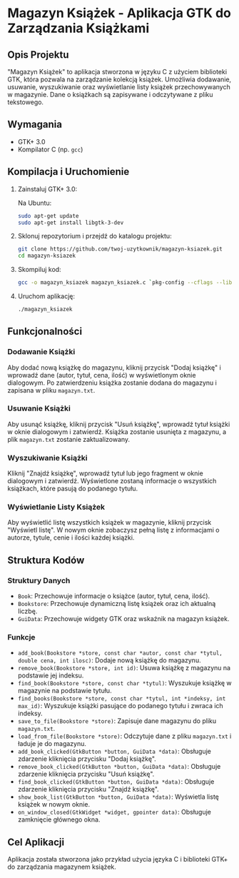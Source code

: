 # Magazyn Książek - Aplikacja GTK do Zarządzania Książkami

## Opis Projektu

"Magazyn Książek" to aplikacja stworzona w języku C z użyciem biblioteki GTK, która pozwala na zarządzanie kolekcją książek. Umożliwia dodawanie, usuwanie, wyszukiwanie oraz wyświetlanie listy książek przechowywanych w magazynie. Dane o książkach są zapisywane i odczytywane z pliku tekstowego.

## Wymagania

- GTK+ 3.0
- Kompilator C (np. `gcc`)

## Kompilacja i Uruchomienie

1. Zainstaluj GTK+ 3.0:

    Na Ubuntu:
    ```bash
    sudo apt-get update
    sudo apt-get install libgtk-3-dev
    ```

2. Sklonuj repozytorium i przejdź do katalogu projektu:
    ```bash
    git clone https://github.com/twoj-uzytkownik/magazyn-ksiazek.git
    cd magazyn-ksiazek
    ```

3. Skompiluj kod:
    ```bash
    gcc -o magazyn_ksiazek magazyn_ksiazek.c `pkg-config --cflags --libs gtk+-3.0`
    ```

4. Uruchom aplikację:
    ```bash
    ./magazyn_ksiazek
    ```

## Funkcjonalności

### Dodawanie Książki

Aby dodać nową książkę do magazynu, kliknij przycisk "Dodaj książkę" i wprowadź dane (autor, tytuł, cena, ilość) w wyświetlonym oknie dialogowym. Po zatwierdzeniu książka zostanie dodana do magazynu i zapisana w pliku `magazyn.txt`.

### Usuwanie Książki

Aby usunąć książkę, kliknij przycisk "Usuń książkę", wprowadź tytuł książki w oknie dialogowym i zatwierdź. Książka zostanie usunięta z magazynu, a plik `magazyn.txt` zostanie zaktualizowany.

### Wyszukiwanie Książki

Kliknij "Znajdź książkę", wprowadź tytuł lub jego fragment w oknie dialogowym i zatwierdź. Wyświetlone zostaną informacje o wszystkich książkach, które pasują do podanego tytułu.

### Wyświetlanie Listy Książek

Aby wyświetlić listę wszystkich książek w magazynie, kliknij przycisk "Wyświetl listę". W nowym oknie zobaczysz pełną listę z informacjami o autorze, tytule, cenie i ilości każdej książki.

## Struktura Kodów

### Struktury Danych

- `Book`: Przechowuje informacje o książce (autor, tytuł, cena, ilość).
- `Bookstore`: Przechowuje dynamiczną listę książek oraz ich aktualną liczbę.
- `GuiData`: Przechowuje widgety GTK oraz wskaźnik na magazyn książek.

### Funkcje

- `add_book(Bookstore *store, const char *autor, const char *tytul, double cena, int ilosc)`: Dodaje nową książkę do magazynu.
- `remove_book(Bookstore *store, int id)`: Usuwa książkę z magazynu na podstawie jej indeksu.
- `find_book(Bookstore *store, const char *tytul)`: Wyszukuje książkę w magazynie na podstawie tytułu.
- `find_books(Bookstore *store, const char *tytul, int *indeksy, int max_id)`: Wyszukuje książki pasujące do podanego tytułu i zwraca ich indeksy.
- `save_to_file(Bookstore *store)`: Zapisuje dane magazynu do pliku `magazyn.txt`.
- `load_from_file(Bookstore *store)`: Odczytuje dane z pliku `magazyn.txt` i ładuje je do magazynu.
- `add_book_clicked(GtkButton *button, GuiData *data)`: Obsługuje zdarzenie kliknięcia przycisku "Dodaj książkę".
- `remove_book_clicked(GtkButton *button, GuiData *data)`: Obsługuje zdarzenie kliknięcia przycisku "Usuń książkę".
- `find_book_clicked(GtkButton *button, GuiData *data)`: Obsługuje zdarzenie kliknięcia przycisku "Znajdź książkę".
- `show_book_list(GtkButton *button, GuiData *data)`: Wyświetla listę książek w nowym oknie.
- `on_window_closed(GtkWidget *widget, gpointer data)`: Obsługuje zamknięcie głównego okna.

## Cel Aplikacji

Aplikacja została stworzona jako przykład użycia języka C i biblioteki GTK+ do zarządzania magazynem książek.


